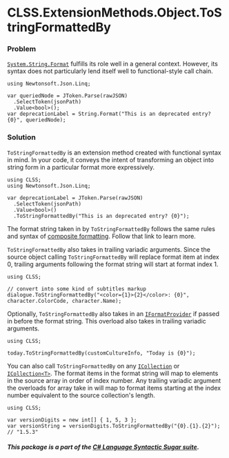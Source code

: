 ﻿# CLSS.ExtensionMethods.Object.ToStringFormattedBy

### Problem

[`System.String.Format`](https://docs.microsoft.com/en-us/dotnet/api/system.string.format?view=net-6.0) fulfills its role well in a general context. However, its syntax does not particularly lend itself well to functional-style call chain.

```
using Newtonsoft.Json.Linq;

var queriedNode = JToken.Parse(rawJSON)
  .SelectToken(jsonPath)
  .Value<bool>();
var deprecationLabel = String.Format("This is an deprecated entry? {0}", queriedNode);
```

### Solution

`ToStringFormattedBy` is an extension method created with functional syntax in mind. In your code, it conveys the intent of transforming an object into string form in a particular format more expressively.

```
using CLSS;
using Newtonsoft.Json.Linq;

var deprecationLabel = JToken.Parse(rawJSON)
  .SelectToken(jsonPath)
  .Value<bool>()
  .ToStringFormattedBy("This is an deprecated entry? {0}");
```

The format string taken in by `ToStringFormattedBy` follows the same rules and syntax of [composite formatting](https://docs.microsoft.com/en-us/dotnet/standard/base-types/composite-formatting). Follow that link to learn more.

`ToStringFormattedBy` also takes in trailing variadic arguments. Since the source object calling `ToStringFormattedBy` will replace format item at index 0, trailing arguments following the format string will start at format index 1.

```
using CLSS;

// convert into some kind of subtitles markup
dialogue.ToStringFormattedBy("<color={1}>{2}</color>: {0}", character.ColorCode, character.Name);
```

Optionally, `ToStringFormattedBy` also takes in an [`IFormatProvider`](https://docs.microsoft.com/en-us/dotnet/api/system.iformatprovider?view=net-6.0) if passed in before the format string. This overload also takes in trailing variadic arguments.

```
using CLSS;

today.ToStringFormattedBy(customCultureInfo, "Today is {0}");
```

You can also call `ToStringFormattedBy` on any [`ICollection`](https://docs.microsoft.com/en-us/dotnet/api/system.collections.icollection?view=net-6.0) or [`ICollection<T>`](https://docs.microsoft.com/en-us/dotnet/api/system.collections.generic.icollection-1?view=net-6.0). The format items in the format string will map to elements in the source array in order of index number. Any trailing variadic argument the overloads for array take in will map to format items starting at the index number equivalent to the source collection's length.

```
using CLSS;

var versionDigits = new int[] { 1, 5, 3 };
var versionString = versionDigits.ToStringFormattedBy("{0}.{1}.{2}"); // "1.5.3"
```

##### This package is a part of the [C# Language Syntactic Sugar suite](https://github.com/tonygiang/CLSS).
